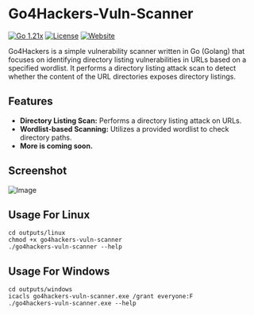 # Go4Hackers-Vuln-Scanner

[![Go 1.21x](https://img.shields.io/badge/GO-1.21.x-blue.svg)](https://go.dev/) [![License](https://img.shields.io/badge/LICENSE-MIT%20License-red.svg)](https://raw.githubusercontent.com/kwa0x2/Go4Hackers-Vuln-Scanner/master/LICENSE) [![Website](https://img.shields.io/badge/website-nettasec.com-red.svg)](https://nettasec.com/)

Go4Hackers is a simple vulnerability scanner written in Go (Golang) that focuses on identifying directory listing vulnerabilities in URLs based on a specified wordlist. It performs a directory listing attack scan to detect whether the content of the URL directories exposes directory listings.

## Features

- **Directory Listing Scan:** Performs a directory listing attack on URLs.
- **Wordlist-based Scanning:** Utilizes a provided wordlist to check directory paths.
- **More is coming soon.**


## Screenshot
![Image](https://cdn.discordapp.com/attachments/1166821043743236218/1174085940453576724/Screenshot_2023-11-14_233612.png?ex=65664fbd&is=6553dabd&hm=e987fbacd33b962314286a23af8b3c9fb1b405b2629a7d3ebc0cce5a2d0d4f01&)

## Usage For Linux
```
cd outputs/linux
chmod +x go4hackers-vuln-scanner
./go4hackers-vuln-scanner --help
```

## Usage For Windows
```
cd outputs/windows
icacls go4hackers-vuln-scanner.exe /grant everyone:F
./go4hackers-vuln-scanner.exe --help
```
